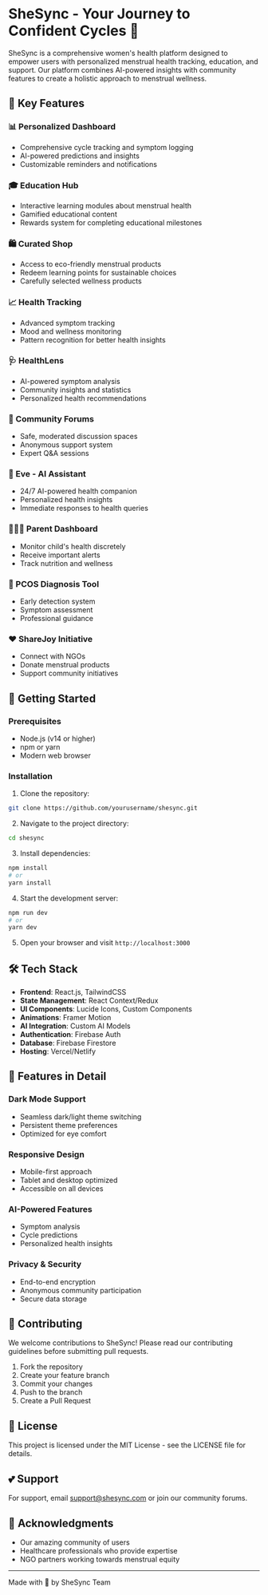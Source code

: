 # SheSync - Your Journey to Confident Cycles 🌸

SheSync is a comprehensive women's health platform designed to empower users with personalized menstrual health tracking, education, and support. Our platform combines AI-powered insights with community features to create a holistic approach to menstrual wellness.

## 🌟 Key Features

### 📊 Personalized Dashboard
- Comprehensive cycle tracking and symptom logging
- AI-powered predictions and insights
- Customizable reminders and notifications

### 🎓 Education Hub
- Interactive learning modules about menstrual health
- Gamified educational content
- Rewards system for completing educational milestones

### 🛍️ Curated Shop
- Access to eco-friendly menstrual products
- Redeem learning points for sustainable choices
- Carefully selected wellness products

### 📈 Health Tracking
- Advanced symptom tracking
- Mood and wellness monitoring
- Pattern recognition for better health insights

### 🩺 HealthLens
- AI-powered symptom analysis
- Community insights and statistics
- Personalized health recommendations

### 💬 Community Forums
- Safe, moderated discussion spaces
- Anonymous support system
- Expert Q&A sessions

### 🤖 Eve - AI Assistant
- 24/7 AI-powered health companion
- Personalized health insights
- Immediate responses to health queries

### 👨‍👩‍👧 Parent Dashboard
- Monitor child's health discretely
- Receive important alerts
- Track nutrition and wellness

### 🎯 PCOS Diagnosis Tool
- Early detection system
- Symptom assessment
- Professional guidance

### ❤️ ShareJoy Initiative
- Connect with NGOs
- Donate menstrual products
- Support community initiatives

## 🚀 Getting Started

### Prerequisites
- Node.js (v14 or higher)
- npm or yarn
- Modern web browser

### Installation

1. Clone the repository:
```bash
git clone https://github.com/yourusername/shesync.git
```

2. Navigate to the project directory:
```bash
cd shesync
```

3. Install dependencies:
```bash
npm install
# or
yarn install
```

4. Start the development server:
```bash
npm run dev
# or
yarn dev
```

5. Open your browser and visit `http://localhost:3000`

## 🛠️ Tech Stack

- **Frontend**: React.js, TailwindCSS
- **State Management**: React Context/Redux
- **UI Components**: Lucide Icons, Custom Components
- **Animations**: Framer Motion
- **AI Integration**: Custom AI Models
- **Authentication**: Firebase Auth
- **Database**: Firebase Firestore
- **Hosting**: Vercel/Netlify

## 🎨 Features in Detail

### Dark Mode Support
- Seamless dark/light theme switching
- Persistent theme preferences
- Optimized for eye comfort

### Responsive Design
- Mobile-first approach
- Tablet and desktop optimized
- Accessible on all devices

### AI-Powered Features
- Symptom analysis
- Cycle predictions
- Personalized health insights

### Privacy & Security
- End-to-end encryption
- Anonymous community participation
- Secure data storage

## 🤝 Contributing

We welcome contributions to SheSync! Please read our contributing guidelines before submitting pull requests.

1. Fork the repository
2. Create your feature branch
3. Commit your changes
4. Push to the branch
5. Create a Pull Request

## 📝 License

This project is licensed under the MIT License - see the LICENSE file for details.

## 💕 Support

For support, email support@shesync.com or join our community forums.

## 🌟 Acknowledgments

- Our amazing community of users
- Healthcare professionals who provide expertise
- NGO partners working towards menstrual equity

---

Made with 💖 by SheSync Team
